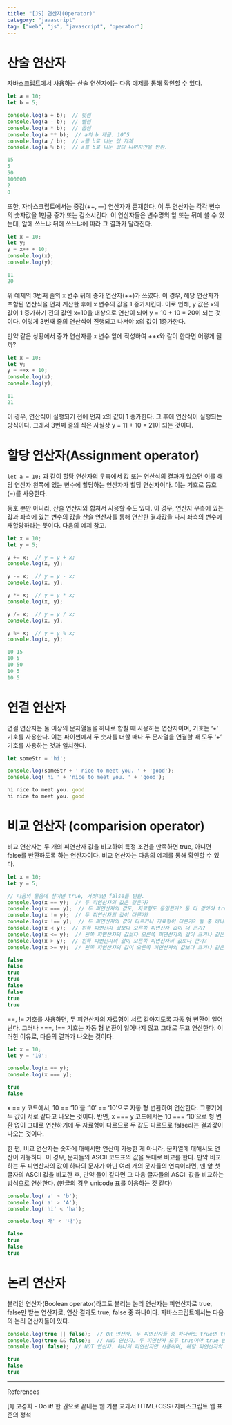 ```yaml
---
title: "[JS] 연산자(Operator)"
category: "javascript"
tag: ["web", "js", "javascript", "operator"]
---
```


# 산술 연산자

자바스크립트에서 사용하는 산술 연산자에는 다음 예제를 통해 확인할 수 있다. 

```jsx
let a = 10;
let b = 5;

console.log(a + b);  // 덧셈
console.log(a - b);  // 뺄셈
console.log(a * b);  // 곱셈
console.log(a ** b);  // a의 b 제곰. 10^5
console.log(a / b);  // a를 b로 나눈 값 자체
console.log(a % b);  // a를 b로 나눈 값의 나머지만을 반환.
```

```jsx
15
5
50
100000
2
0
```

또한, 자바스크립트에서는 증감(++, —) 연산자가 존재한다. 이 두 연산자는 각각 변수의 숫자값을 1만큼 증가 또는 감소시킨다. 이 연산자들은 변수명의 앞 또는 뒤에 쓸 수 있는데, 앞에 쓰느냐 뒤에 쓰느냐에 따라 그 결과가 달라진다. 

```jsx
let x = 10;
let y;
y = x++ + 10;
console.log(x);
console.log(y);
```

```jsx
11
20
```

위 예제의 3번째 줄의 x 변수 뒤에 증가 연산자(++)가 쓰였다. 이 경우, 해당 연산자가 포함된 연산식을 먼저 계산한 후에 x 변수의 값을 1 증가시킨다. 이로 인해, y 값은 x의 값이 1 증가하기 전의 값인 x=10을 대상으로 연산이 되어 y = 10 + 10 = 20이 되는 것이다. 이렇게 3번째 줄의 연산식이 진행되고 나서야 x의 값이 1증가한다. 

만약 같은 상황에서 증가 연산자를 x 변수 앞에 작성하여 ++x와 같이 한다면 어떻게 될까?

```jsx
let x = 10;
let y;
y = ++x + 10;
console.log(x);
console.log(y);
```

```jsx
11
21
```

이 경우, 연산식이 실행되기 전에 먼저 x의 값이 1 증가한다. 그 후에 연산식이 실행되는 방식이다. 그래서 3번째 줄의 식은 사실상 y = 11 + 10 = 21이 되는 것이다. 

# 할당 연산자(Assignment operator)

`let a = 10;` 과 같이 할당 연산자의 우측에서 값 또는 연산식의 결과가 있으면 이를 해당 연산자 왼쪽에 있는 변수에 할당하는 연산자가 할당 연산자이다. 이는 기호로 등호 (=)를 사용한다. 

등호 뿐만 아니라, 산술 연산자와 합쳐서 사용할 수도 있다. 이 경우, 연산자 우측에 있는 값과 좌측에 있는 변수의 값을 산술 연산자를 통해 연산한 결과값을 다시 좌측의 변수에 재할당하라는 뜻이다. 다음의 예제 참고.

```jsx
let x = 10;
let y = 5;

y += x;  // y = y + x;
console.log(x, y);

y -= x;  // y = y - x;
console.log(x, y);

y *= x;  // y = y * x;
console.log(x, y);

y /= x;  // y = y / x;
console.log(x, y);

y %= x;  // y = y % x;
console.log(x, y);
```

```jsx
10 15
10 5
10 50
10 5
10 5
```

# 연결 연산자

연결 연산자는 둘 이상의 문자열들을 하나로 합칠 때 사용하는 연산자이며, 기호는 ‘+’ 기호를 사용한다. 이는 파이썬에서 두 숫자를 더할 때나 두 문자열을 연결할 때 모두 ‘+’ 기호를 사용하는 것과 일치한다.

```jsx
let someStr = 'hi';

console.log(someStr + ' nice to meet you. ' + 'good');
console.log('hi ' + 'nice to meet you. ' + 'good');
```

```jsx
hi nice to meet you. good
hi nice to meet you. good
```

# 비교 연산자 (comparision operator)

비교 연산자는 두 개의 피연산자 값을 비교하여 특정 조건을 만족하면 true, 아니면 false를 반환하도록 하는 연산자이다. 비교 연산자는 다음의 예제를 통해 확인할 수 있다. 

```jsx
let x = 10;
let y = 5;

// 다음의 물음에 참이면 true, 거짓이면 false를 반환.
console.log(x == y);  // 두 피연산자의 값은 같은가?
console.log(x === y);  // 두 피연산자의 값도, 자료형도 동일한가? 둘 다 같아야 true
console.log(x != y);  // 두 피연산자의 값이 다른가? 
console.log(x !== y);  // 두 피연산자의 값이 다르거나 자료형이 다른가? 둘 중 하나라도 다르면 true
console.log(x < y);  // 왼쪽 피연산자 값보다 오른쪽 피연산자 값이 더 큰가?
console.log(x <= y);  // 왼쪽 피연산자의 값보다 오른쪽 피연산자의 값이 크거나 같은가? 
console.log(x > y);  // 왼쪽 피연산자의 값이 오른쪽 피연산자의 값보다 큰가?
console.log(x >= y);  // 왼쪽 피연산자의 값이 오른쪽 피연산자의 값보다 크거나 같은가?
```

```jsx
false
false
true
true
false
false
true
true
```

==, != 기호를 사용하면, 두 피연산자의 자료형이 서로 같아지도록 자동 형 변환이 일어난다. 그러나 ===, !== 기호는 자동 형 변환이 일어나지 않고 그대로 두고 연산한다. 이러한 이유로, 다음의 결과가 나오는 것이다. 

```jsx
let x = 10;
let y = '10';

console.log(x == y);
console.log(x === y);
```

```jsx
true
false
```

x == y 코드에서, 10 == ‘10’을 ‘10’ == ‘10’으로 자동 형 변환하여 연산한다. 그렇기에 두 값이 서로 같다고 나오는 것이다. 반면, x === y 코드에서는 10 === ‘10’으로 형 변환 없이 그대로 연산하기에 두 자료형이 다르므로 두 값도 다르므로 false라는 결과값이 나오는 것이다. 

한 편, 비교 연산자는 숫자에 대해서만 연산이 가능한 게 아니라, 문자열에 대해서도 연산이 가능하다. 이 경우, 문자들의 ASCII 코드표의 값을 토대로 비교를 한다. 만약 비교하는 두 피연산자의 값이 하나의 문자가 아닌 여러 개의 문자들의 연속이라면, 맨 앞 첫 글자의 ASCII 값을 비교한 후, 만약 둘이 같다면 그 다음 글자들의 ASCII 값을 비교하는 방식으로 연산한다. (한글의 경우 unicode 표를 이용하는 것 같다)

```jsx
console.log('a' > 'b');
console.log('a' > 'A');
console.log('hi' < 'ha');

console.log('가' < '나');
```

```jsx
false
true
false
true
```

# 논리 연산자

불리언 연산자(Boolean operator)라고도 불리는 논리 연산자는 피연산자로 true, false만 받는 연산자로, 연산 결과도 true, false 중 하나이다. 자바스크립트에서는 다음의 논리 연산자들이 있다. 

```jsx
console.log(true || false);  // OR 연산자. 두 피연산자들 중 하나라도 true면 true 반환
console.log(true && false);  // AND 연산자. 두 피연산자 모두 true여야 true 반환.
console.log(!false);  // NOT 연산자. 하나의 피연산자만 사용하며, 해당 피연산자의 반대값을 반환.
```

```jsx
true
false
true
```



---
References

[1] 고경희 - Do it! 한 권으로 끝내는 웹 기본 교과서 HTML+CSS+자바스크립트 웹 표준의 정석